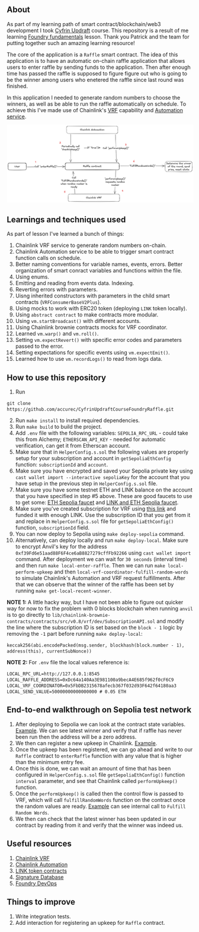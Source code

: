 ## About

As part of my learning path of smart contract/blockchain/web3 development I took [Cyfrin Updraft](https://updraft.cyfrin.io/dashboard) course. This repository is a result of me learning [Foundry fundamentals](https://updraft.cyfrin.io/courses/foundry) lesson. Thank you Patrick and the team for putting together such an amazing learning resource!

The core of the application is a `Raffle` smart contract. The idea of this application is to have an automatic on-chain raffle application that allows users to enter raffle by sending funds to the application. Then after enough time has passed the raffle is supposed to figure figure out who is going to be the winner among users who enetered the raffle since last round was finished. 

In this application I needed to generate random numbers to choose the winners, as well as be able to run the raffle automatically on schedule. To achieve this I've made use of Chainlink's [VRF](https://docs.chain.link/vrf) capability and [Automation service](https://docs.chain.link/chainlink-automation).

![Raffle Architecture Diagram](/resources/Raffle%20diagram.png)

## Learnings and techniques used

As part of lesson I've learned a bunch of things:

1) Chainlink VRF service to generate random numbers on-chain.
2) Chainlink Automation service to be able to trigger smart contract function calls on schedule.
3) Better naming conventions for variable names, events, errors. Better organization of smart conract variables and functions within the file.
4) Using enums.
5) Emitting and reading from events data. Indexing.
6) Reverting errors with parameters.
7) Uisng inherited constructors with parameters in the child smart contracts (`VRFConsumerBaseV2Plus`).
8) Using mocks to work with ERC20 token (deploying `LINK` token locally).
9) Using `abstract contract` to make contracts more modular.
10) Using `vm.startBroadcast()` with different accounts.
11) Using Chainlink brownie contracts mocks for VRF coordinator.
12) Learned `vm.warp()` and `vm.roll()`.
13) Setting `vm.expectRevert()` with specific error codes and parameters passed to the error.
14) Setting expectations for specific events using `vm.expectEmit()`.
15) Learned how to use `vm.recordLogs()` to read from logs data.

## How to use this repository

1) Run 
```
git clone https://github.com/accurec/CyfrinUpdraftCourseFoundryRaffle.git
```
2) Run `make install` to install required dependencies.
3) Run `make build` to build the project.
4) Add `.env` file with the following variables: `SEPOLIA_RPC_URL` - could take this from Alchemy; `ETHERSCAN_API_KEY` - needed for automatic verification, can get it from Etherscan account.
5) Make sure that in `HelperConfig.s.sol` the following values are properly setup for your subscription and account in `getSepoliaEthConfig` function: `subscriptionId` and `account`.
6) Make sure you have encrypted and saved your Sepolia private key using `cast wallet import --interactive sepoliaKey` for the account that you have setup in the previous step in `HelperConfig.s.sol` file.
7) Make sure you have some testnet ETH and LINK balance on the account that you have specified in step #5 above. These are good faucets to use to get some: [ETH Sepolia faucet](https://cloud.google.com/application/web3/faucet/ethereum/sepolia) and [LINK and ETH Sepolia faucet](https://faucets.chain.link/sepolia).
8) Make sure you've created subscription for VRF using [this link](https://vrf.chain.link/) and funded it with enough LINK. Use the subscription ID that you get from it and replace in `HelperConfig.s.sol` file for `getSepoliaEthConfig()` function, `subscriptionId` field.
9) You can now deploy to Sepolia using `make deploy-sepolia` command.
10) Alternatively, can deploy locally and run `make deploy-local`. Make sure to encrypt Anvil's key for the address `0xf39Fd6e51aad88F6F4ce6aB8827279cffFb92266` using `cast wallet import` command. After deployment we can wait for `30 seconds` (interval time) and then run `make local-enter-raffle`. Then we can run `make local-perform-upkeep` and then `local-vrf-coordinator-fulfill-random-words` to simulate Chainlink's Automation and VRF request fulfillments. After that we can observe that the winner of the raffle has been set by running `make get-local-recent-winner`. 

**NOTE 1:** A little hacky way, but I have not been able to figure out quicker way for now to fix the problem with 0 blocks blockchain when running `anvil` is to go directly to `lib/chainlink-brownie-contracts/contracts/src/v0.8/vrf/dev/SubscriptionAPI.sol` and modify the line where the subscription ID is set based on the `block - 1` logic by removing the `-1` part before running `make deploy-local`: 
```
keccak256(abi.encodePacked(msg.sender, blockhash(block.number - 1), address(this), currentSubNonce))
```

**NOTE 2:** For `.env` file the local values reference is:
```
LOCAL_RPC_URL=http://127.0.0.1:8545
LOCAL_RAFFLE_ADDRESS=0xDc64a140Aa3E981100a9becA4E685f962f0cF6C9
LOCAL_VRF_COORDINATOR=0x5FbDB2315678afecb367f032d93F642f64180aa3
LOCAL_SEND_VALUE=50000000000000000 # 0.05 ETH
```

## End-to-end walkthrough on Sepolia test network

1) After deploying to Sepolia we can look at the contract state variables. [Example](https://sepolia.etherscan.io/address/0x7b9c63f3B6A5Be805234F23d5689AFeACb476602#readContract). We can see latest winner and verify that if raffle has never been run then the address will be a zero address.
2) We then can register a new upkeep in Chainlink. [Example](https://automation.chain.link/sepolia/56794300597436026353414141436479458441442761384838899883395464310339413823361).
3) Once the upkeep has been registered, we can go ahead and write to our `Raffle` contract to `enterRaffle` function with any value that is higher than the minimum entry fee.
4) Once this is done, we can wait an amount of time that has been configured in `HelperConfig.s.sol` file `getSepoliaEthConfig()` function `interval` parameter, and see that Chainlink called `performUpkeep()` function.
5) Once the `performUpkeep()` is called then the control flow is passed to VRF, which will call `fulfillRandomWords` function on the contract once the random values are ready. [Example](https://sepolia.etherscan.io/tx/0x0f7d4f9d1a5d3fe56858170f9989b117fe2897aa370ebeca575ae9d12ba1b37e) can see internal call to `Fulfill Random Words`.
6) We then can check that the latest winner has been updated in our contract by reading from it and verify that the winner was indeed us.

## Useful resources

1) [Chainlink VRF](https://docs.chain.link/vrf)
2) [Chainlink Automation](https://docs.chain.link/chainlink-automation)
3) [LINK token contracts](https://docs.chain.link/resources/link-token-contracts)
4) [Signature Database](https://openchain.xyz/signatures)
5) [Foundry DevOps](https://github.com/Cyfrin/foundry-devops)

## Things to improve

1) Write integration tests.
2) Add interaction for registering an upkeep for `Raffle` contract.